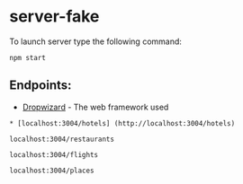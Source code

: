 # server-fake

To launch server type the following command:

```
npm start
```

## Endpoints:

* [Dropwizard](http://www.dropwizard.io/1.0.2/docs/) - The web framework used

```
* [localhost:3004/hotels] (http://localhost:3004/hotels)

localhost:3004/restaurants

localhost:3004/flights

localhost:3004/places
```

